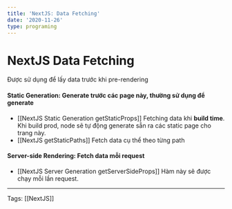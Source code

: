 ```yaml
---
title: 'NextJS: Data Fetching'
date: '2020-11-26'
type: programing
---
```


# NextJS Data Fetching

Được sử dụng để lấy data trước khi pre-rendering
#### Static Generation: Generate trước các page này, thường sử dụng để generate 
- [[NextJS Static Generation getStaticProps]] Fetching data khi **build time**. Khi build prod, node sẽ tự động generate sẵn ra các static page cho trang này.
- [[NextJS getStaticPaths]] Fetch data cụ thể theo từng path

#### Server-side Rendering: Fetch data mỗi request
- [[NextJS Server Generation getServerSideProps]] Hàm này sẽ được chạy mỗi lần request.

---
Tags: [[NextJS]] 
